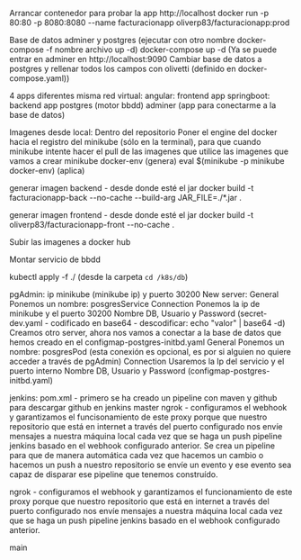 
Arrancar contenedor para probar la app http://localhost
    docker run -p 80:80 -p 8080:8080 --name facturacionapp oliverp83/facturacionapp:prod

Base de datos adminer y postgres (ejecutar con otro nombre docker-compose -f nombre archivo up -d)
    docker-compose up -d
    (Ya se puede entrar en adminer en http://localhost:9090 Cambiar base de datos a postgres y rellenar todos los campos con olivetti (definido en docker-compose.yaml))

4 apps diferentes misma red virtual:
    angular: frontend app
    springboot: backend app
    postgres (motor bbdd)
    adminer (app para conectarme a la base de datos)

Imagenes desde local:
Dentro del repositorio
Poner el engine del docker hacia el registro del minikube (sólo en la terminal), para que cuando minikube intente hacer el pull de las imagenes que utilice las imagenes que vamos a crear
minikube docker-env (genera)
eval $(minikube -p minikube docker-env) (aplica)

generar imagen backend - desde donde esté el jar
docker build -t facturacionapp-back --no-cache --build-arg JAR_FILE=./*.jar .

generar imagen frontend - desde donde esté el jar
docker build -t oliverp83/facturacionapp-front --no-cache .

Subir las imagenes a docker hub

Montar servicio de bbdd

kubectl apply -f ./ (desde la carpeta `cd /k8s/db`)

pgAdmin:
ip minikube (minikube ip) y puerto 30200
New server:
    General
        Ponemos un nombre: posgresService
    Connection
        Ponemos la ip de minikube y el puerto 30200
        Nombre DB, Usuario y Password (secret-dev.yaml - codificado en base64 - descodificar: echo "valor" | base64 -d)
Creamos otro server, ahora nos vamos a conectar a la base de datos que hemos creado en el configmap-postgres-initbd.yaml
    General
        Ponemos un nombre: posgresPod (esta conexión es opcional, es por si alguien no quiere acceder a través de pgAdmin)
    Connection
        Usaremos la Ip del servicio y el puerto interno 
        Nombre DB, Usuario y Password (configmap-postgres-initbd.yaml) 

jenkins:
pom.xml - primero se ha creado un pipeline con maven y github para descargar github en jenkins
master
ngrok - configuramos el webhook y garantizamos el funcisonamiento de este proxy porque que nuestro repositorio que está en internet a través del puerto configurado nos envíe mensajes a nuestra máquina local cada vez que se haga un push
pipeline jenkins basado en el webhook configurado anterior.
Se crea un pipeline para que de manera automática cada vez que hacemos un cambio o hacemos un push a nuestro repositorio se envíe un evento y ese evento sea capaz de disparar ese pipeline que tenemos construído.

ngrok - configuramos el webhook y garantizamos el funcionamiento de este proxy porque que nuestro repositorio que está en internet a través del puerto configurado nos envíe mensajes a nuestra máquina local cada vez que se haga un push
pipeline jenkins basado en el webhook configurado anterior.

main
